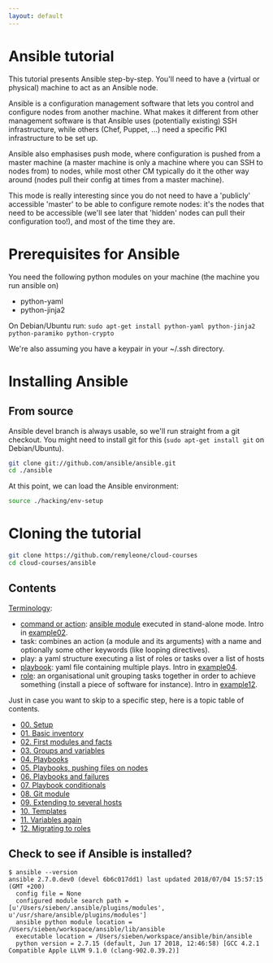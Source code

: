 ```yaml
---
layout: default
---
```


# Ansible tutorial

This tutorial presents Ansible step-by-step.
You'll need to have a (virtual or physical) machine to act as an Ansible node.

Ansible is a configuration management software that lets you control and configure nodes from  another machine.
What makes it different from other management software is that Ansible  uses (potentially existing) SSH infrastructure, while others (Chef, Puppet, ...) need a specific PKI infrastructure to be set up.

Ansible also emphasises push mode, where configuration is pushed from a master machine (a master machine is only a machine where you can SSH to nodes from) to nodes, while most other CM typically do it the other way around (nodes pull their config at times from a master machine).

This mode is really interesting since you do not need to have a 'publicly' accessible 'master' to be able to configure remote nodes: it's the nodes that need to be accessible (we'll see later that 'hidden' nodes can pull their configuration too!), and most of the time they are.

# Prerequisites for Ansible

You need the following python modules on your machine (the machine you run ansible
on)
- python-yaml
- python-jinja2

On Debian/Ubuntu run:
``sudo apt-get install python-yaml python-jinja2 python-paramiko python-crypto``

We're also assuming you have a keypair in your ~/.ssh directory.

# Installing Ansible

## From source

Ansible devel branch is always usable, so we'll run straight from a git checkout.
You might need to install git for this (`sudo apt-get install git` on Debian/Ubuntu).

```bash
git clone git://github.com/ansible/ansible.git
cd ./ansible
```

At this point, we can load the Ansible environment:

```bash
source ./hacking/env-setup
```

# Cloning the tutorial

```bash
git clone https://github.com/remyleone/cloud-courses
cd cloud-courses/ansible
```

## Contents

[Terminology](https://docs.ansible.com/ansible/glossary.html):
 - [command or
   action](https://docs.ansible.com/ansible/intro_adhoc.html): [ansible module](https://docs.ansible.com/ansible/modules.html) executed in
   stand-alone mode. Intro in [example02](example02).
 - task: combines an action (a module and its arguments) with a name
   and optionally some other keywords (like looping directives).
 - play: a yaml structure executing a list of roles or tasks over a list
   of hosts
 - [playbook](https://docs.ansible.com/ansible/playbooks_intro.html):
   yaml file containing multiple plays. Intro in
   [example04](example04).
 - [role](https://docs.ansible.com/ansible/playbooks_roles.html): an
   organisational unit grouping tasks together in order to achieve
   something (install a piece of software for instance). Intro in
   [example12](example12).

Just in case you want to skip to a specific step, here is a topic table of contents.

- [00. Setup](example00)
- [01. Basic inventory](example01)
- [02. First modules and facts](example02)
- [03. Groups and variables](example03)
- [04. Playbooks](example04)
- [05. Playbooks, pushing files on nodes](example05)
- [06. Playbooks and failures](example06)
- [07. Playbook conditionals](example07)
- [08. Git module](example08)
- [09. Extending to several hosts](example09)
- [10. Templates](example10)
- [11. Variables again](example11)
- [12. Migrating to roles](example12)

## Check to see if Ansible is installed?

```
$ ansible --version
ansible 2.7.0.dev0 (devel 6b6c017dd1) last updated 2018/07/04 15:57:15 (GMT +200)
  config file = None
  configured module search path = [u'/Users/sieben/.ansible/plugins/modules', u'/usr/share/ansible/plugins/modules']
  ansible python module location = /Users/sieben/workspace/ansible/lib/ansible
  executable location = /Users/sieben/workspace/ansible/bin/ansible
  python version = 2.7.15 (default, Jun 17 2018, 12:46:58) [GCC 4.2.1 Compatible Apple LLVM 9.1.0 (clang-902.0.39.2)]
```
